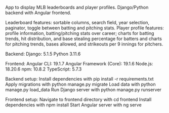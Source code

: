 App to display MLB leaderboards and player profiles. Django/Python backend with Angular frontend. 

Leaderboard features: sortable columns, search field, year selection, paginator, toggle between batting and pitching stats. 
Player profile features: profile information, batting/pitching stats over career; charts for batting trends, hit distribution, and base stealing percentage for batters and charts for pitching trends, bases allowed, and strikeouts per 9 innings for pitchers.

Backend: 
Django: 5.1.5
Python 3.11.6

Frontend: 
Angular CLI: 19.1.7
Angular Framework (Core): 19.1.6
Node.js: 18.20.6
npm: 10.8.2
TypeScript: 5.7.3

Backend setup: 
Install dependencies with pip install -r requirements.txt
Apply migrations with python manage.py migrate
Load data with python manage.py load_data
Run Django server with python manage.py runserver

Frontend setup: 
Navigate to frontend directory with cd frontend
Install dependencies with npm install
Start Angular server with ng serve
